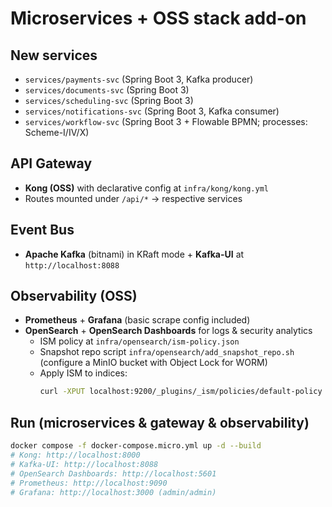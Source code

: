 
# Microservices + OSS stack add-on

## New services
- `services/payments-svc` (Spring Boot 3, Kafka producer)
- `services/documents-svc` (Spring Boot 3)
- `services/scheduling-svc` (Spring Boot 3)
- `services/notifications-svc` (Spring Boot 3, Kafka consumer)
- `services/workflow-svc` (Spring Boot 3 + Flowable BPMN; processes: Scheme-I/IV/X)

## API Gateway
- **Kong (OSS)** with declarative config at `infra/kong/kong.yml`
- Routes mounted under `/api/*` → respective services

## Event Bus
- **Apache Kafka** (bitnami) in KRaft mode + **Kafka-UI** at `http://localhost:8088`

## Observability (OSS)
- **Prometheus** + **Grafana** (basic scrape config included)
- **OpenSearch** + **OpenSearch Dashboards** for logs & security analytics
  - ISM policy at `infra/opensearch/ism-policy.json`
  - Snapshot repo script `infra/opensearch/add_snapshot_repo.sh` (configure a MinIO bucket with Object Lock for WORM)
  - Apply ISM to indices:
    ```bash
    curl -XPUT localhost:9200/_plugins/_ism/policies/default-policy -H 'Content-Type: application/json' --data-binary @infra/opensearch/ism-policy.json
    ```

## Run (microservices & gateway & observability)
```bash
docker compose -f docker-compose.micro.yml up -d --build
# Kong: http://localhost:8000
# Kafka-UI: http://localhost:8088
# OpenSearch Dashboards: http://localhost:5601
# Prometheus: http://localhost:9090
# Grafana: http://localhost:3000 (admin/admin)
```
